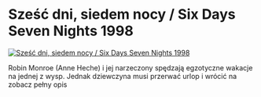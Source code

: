 Sześć dni, siedem nocy / Six Days Seven Nights 1998 
=============
[![Sześć dni, siedem nocy / Six Days Seven Nights 1998 ](http://vidos.pl/images/player.gif)](http://vidos.pl/szesc-dni-siedem-nocy-six-days-seven-nights-1998)

 Robin Monroe (Anne Heche) i jej narzeczony spędzają egzotyczne wakacje na jednej z wysp. Jednak dziewczyna musi przerwać urlop i wrócić na zobacz pełny opis
